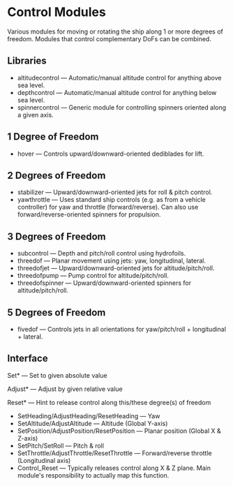 # Control Modules #

Various modules for moving or rotating the ship along 1 or more degrees of freedom. Modules that
control complementary DoFs can be combined.

## Libraries ##

  * altitudecontrol &mdash; Automatic/manual altitude control for anything above sea level.
  * depthcontrol &mdash; Automatic/manual altitude control for anything below sea level.
  * spinnercontrol &mdash; Generic module for controlling spinners oriented along a given axis.
  
## 1 Degree of Freedom ##

  * hover &mdash; Controls upward/downward-oriented dediblades for lift.

## 2 Degrees of Freedom ##

  * stabilizer &mdash; Upward/downward-oriented jets for roll & pitch control.
  * yawthrottle &mdash; Uses standard ship controls (e.g. as from a vehicle controller) for yaw and throttle (forward/reverse). Can also use forward/reverse-oriented spinners for propulsion.

## 3 Degrees of Freedom ##

  * subcontrol &mdash; Depth and pitch/roll control using hydrofoils.
  * threedof &mdash; Planar movement using jets: yaw, longitudinal, lateral.
  * threedofjet &mdash; Upward/downward-oriented jets for altitude/pitch/roll.
  * threedofpump &mdash; Pump control for altitude/pitch/roll.
  * threedofspinner &mdash; Upward/downward-oriented spinners for altitude/pitch/roll.

## 5 Degrees of Freedom ##

  * fivedof &mdash; Controls jets in all orientations for yaw/pitch/roll + longitudinal + lateral.

## Interface ##

Set* &mdash; Set to given absolute value

Adjust* &mdash; Adjust by given relative value

Reset* &mdash; Hint to release control along this/these degree(s) of freedom

  * SetHeading/AdjustHeading/ResetHeading &mdash; Yaw
  * SetAltitude/AdjustAltitude &mdash; Altitude (Global Y-axis)
  * SetPosition/AdjustPosition/ResetPosition &mdash; Planar position (Global X & Z-axis)
  * SetPitch/SetRoll &mdash; Pitch & roll
  * SetThrottle/AdjustThrottle/ResetThrottle &mdash; Forward/reverse throttle (Longitudinal axis)
  * Control_Reset &mdash; Typically releases control along X & Z plane. Main module's responsibility to actually map this function.
